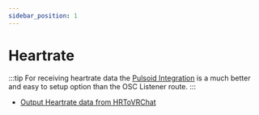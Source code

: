 ```yaml
---
sidebar_position: 1
---
```

# Heartrate

:::tip
For receiving heartrate data the [Pulsoid Integration](/docs/HeartRate/HeartrateWithPulsoid) is a much better and easy to setup option than the OSC Listener route.
:::

- [Output Heartrate data from HRToVRChat](/docs/HeartRate/HRTOVRChat)
